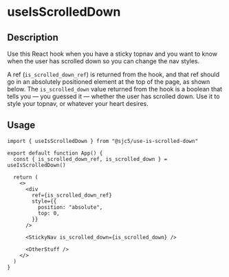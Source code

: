 # useIsScrolledDown

## Description

Use this React hook when you have a sticky topnav and you want to know when the user has scrolled down so you can change the nav styles.

A ref (`is_scrolled_down_ref`) is returned from the hook, and that ref should go in an absolutely positioned element at the top of the page, as shown below. The `is_scrolled_down` value returned from the hook is a boolean that tells you — you guessed it — whether the user has scrolled down. Use it to style your topnav, or whatever your heart desires.

## Usage

```tsx
import { useIsScrolledDown } from "@sjc5/use-is-scrolled-down"

export default function App() {
  const { is_scrolled_down_ref, is_scrolled_down } = useIsScrolledDown()

  return (
    <>
      <div
        ref={is_scrolled_down_ref}
        style={{
          position: "absolute",
          top: 0,
        }}
      />

      <StickyNav is_scrolled_down={is_scrolled_down} />

      <OtherStuff />
    </>
  )
}
```
